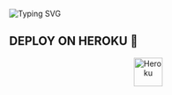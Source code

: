 ![Typing SVG](https://readme-typing-svg.herokuapp.com/?lines=Merhaba+beni+Takip+eder-misin!)
</p></p>




## DEPLOY ON HEROKU 🚀

<p align="center"><a href="https://heroku.com/deploy?template=https://github.com/Raviveyis/StarMusic"><img align="center" alt="Heroku" width="52px" src="https://www.nicepng.com/png/full/223-2233246_heroku-logo-salesforce-heroku.png"></p>
